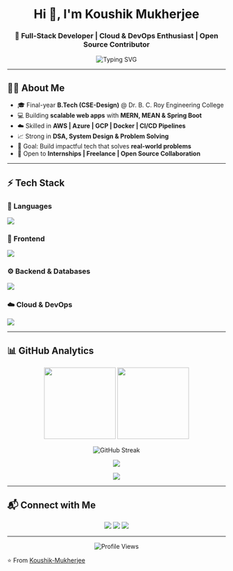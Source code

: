 <!-- Advanced GitHub Profile README -->

<h1 align="center">Hi 👋, I'm Koushik Mukherjee</h1>
<h3 align="center">🚀 Full-Stack Developer | Cloud & DevOps Enthusiast | Open Source Contributor</h3>

<p align="center">
  <img src="https://readme-typing-svg.demolab.com?font=Fira+Code&weight=500&size=22&pause=1000&color=1abc9c&center=true&vCenter=true&width=600&lines=Full+Stack+Developer;Cloud+%26+DevOps+Enthusiast;Passionate+Software+Engineer;Open+Source+Contributor;Always+Learning+New+Techs" alt="Typing SVG" />
</p>

---

## 👨‍💻 About Me
- 🎓 Final-year **B.Tech (CSE-Design)** @ Dr. B. C. Roy Engineering College  
- 💻 Building **scalable web apps** with **MERN, MEAN & Spring Boot**  
- ☁️ Skilled in **AWS | Azure | GCP | Docker | CI/CD Pipelines**  
- 📈 Strong in **DSA, System Design & Problem Solving**  
- 🎯 Goal: Build impactful tech that solves **real-world problems**  
- 🤝 Open to **Internships | Freelance | Open Source Collaboration**  

---

## ⚡ Tech Stack  

### 🚀 Languages  
<p>
  <img src="https://skillicons.dev/icons?i=cpp,java,python,js,ts,go,php" />
</p>

### 🎨 Frontend  
<p>
  <img src="https://skillicons.dev/icons?i=html,css,react,angular,nextjs,tailwind" />
</p>

### ⚙️ Backend & Databases  
<p>
  <img src="https://skillicons.dev/icons?i=nodejs,express,spring,mongodb,postgresql" />
</p>

### ☁️ Cloud & DevOps  
<p>
  <img src="https://skillicons.dev/icons?i=aws,azure,gcp,docker,git,github,vercel,netlify" />
</p>

---

## 📊 GitHub Analytics  

<p align="center">
  <img src="https://github-readme-stats.vercel.app/api?username=Koushik-Mukherjee&show_icons=true&theme=radical" height="165"/>
  <img src="https://github-readme-stats.vercel.app/api/top-langs/?username=Koushik-Mukherjee&layout=compact&theme=radical" height="165"/>
</p>

<p align="center">
  <img src="https://streak-stats.demolab.com?user=Koushik-Mukherjee&theme=radical" alt="GitHub Streak" />
</p>

<p align="center">
  <img src="https://github-profile-trophy.vercel.app/?username=Koushik-Mukherjee&theme=darkhub&margin-w=15&margin-h=15&no-bg=true&no-frame=true" />
</p>

<p align="center">
  <img src="https://github-readme-activity-graph.vercel.app/graph?username=Koushik-Mukherjee&theme=react-dark&hide_border=true&area=true" />
</p>

---

## 📬 Connect with Me  

<p align="center">
  <a href="https://mail.google.com/mail/?view=cm&fs=1&to=koushik.20.01.2004@gmail.com" target="_blank"><img src="https://img.shields.io/badge/Email-D14836?style=for-the-badge&logo=gmail&logoColor=white"></a>
  <a href="https://linkedin.com/in/koushik-mukherjee-76094b275"><img src="https://img.shields.io/badge/LinkedIn-0077B5?style=for-the-badge&logo=linkedin&logoColor=white"></a>
  <a href="https://github.com/Koushik-Mukherjee"><img src="https://img.shields.io/badge/GitHub-100000?style=for-the-badge&logo=github&logoColor=white"></a>
</p>

---

<p align="center"> 
  <img src="https://komarev.com/ghpvc/?username=Koushik-Mukherjee&label=Profile+Views&color=brightgreen&style=flat" alt="Profile Views" />
</p>

⭐️ From [Koushik-Mukherjee](https://github.com/Koushik-Mukherjee)  
